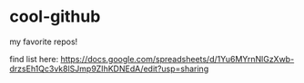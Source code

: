 # cool-github
my favorite repos!

find list here:
https://docs.google.com/spreadsheets/d/1Yu6MYrnNlGzXwb-drzsEh1Qc3vk8lSJmp9ZIhKDNEdA/edit?usp=sharing
